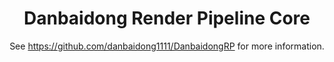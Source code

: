 <div align="center">

# **Danbaidong Render Pipeline Core**

See https://github.com/danbaidong1111/DanbaidongRP for more information.

</div>
